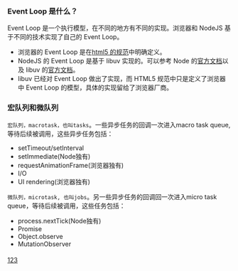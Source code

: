 ### Event Loop 是什么？

Event Loop 是一个执行模型，在不同的地方有不同的实现。浏览器和 NodeJS 基于不同的技术实现了自己的 Event Loop。

- 浏览器的 Event Loop 是在[html5 的规范](https://html.spec.whatwg.org/multipage/webappapis.html#event-loops)中明确定义。
- NodeJS 的 Event Loop 是基于 libuv 实现的。可以参考 Node 的[官方文档](https://nodejs.org/en/docs/guides/event-loop-timers-and-nexttick/)以及 libuv 的[官方文档](http://docs.libuv.org/en/v1.x/design.html)。
- libuv 已经对 Event Loop 做出了实现，而 HTML5 规范中只是定义了浏览器中 Event Loop 的模型，具体的实现留给了浏览器厂商。

### 宏队列和微队列
`宏队列，macrotask，也叫tasks`。一些异步任务的回调一次进入macro task queue,等待后续被调用，这些异步任务包括：
- setTimeout/setInterval
- setImmediate(Node独有)
- requestAnimationFrame(浏览器独有)
- I/O
- UI rendering(浏览器独有)

`微队列，microtask, 也叫jobs`。另一些异步任务的回调回一次进入micro task queue，等待后续被调用，这些任务包括：
- process.nextTick(Node独有)
- Promise
- Object.observe
- MutationObserver

####
[123](https://segmentfault.com/a/1190000016278115)